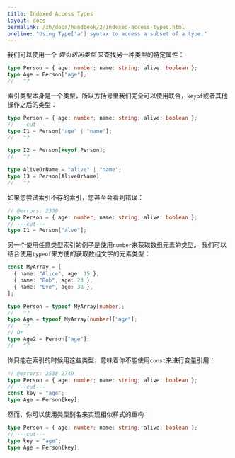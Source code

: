 ```yaml
---
title: Indexed Access Types
layout: docs
permalink: /zh/docs/handbook/2/indexed-access-types.html
oneline: "Using Type['a'] syntax to access a subset of a type."
---
```


我们可以使用一个 _索引访问类型_ 来查找另一种类型的特定属性：

```ts twoslash
type Person = { age: number; name: string; alive: boolean };
type Age = Person["age"];
//   ^?
```

索引类型本身是一个类型，所以方括号里我们完全可以使用联合，`keyof`或者其他操作之后的类型：

```ts twoslash
type Person = { age: number; name: string; alive: boolean };
// ---cut---
type I1 = Person["age" | "name"];
//   ^?

type I2 = Person[keyof Person];
//   ^?

type AliveOrName = "alive" | "name";
type I3 = Person[AliveOrName];
//   ^?
```

如果您尝试索引不存的索引，您甚至会看到错误：

```ts twoslash
// @errors: 2339
type Person = { age: number; name: string; alive: boolean };
// ---cut---
type I1 = Person["alve"];
```

另一个使用任意类型索引的例子是使用`number`来获取数组元素的类型。
我们可以结合使用`typeof`来方便的获取数组文字的元素类型：

```ts twoslash
const MyArray = [
  { name: "Alice", age: 15 },
  { name: "Bob", age: 23 },
  { name: "Eve", age: 38 },
];

type Person = typeof MyArray[number];
//   ^?
type Age = typeof MyArray[number]["age"];
//   ^?
// Or
type Age2 = Person["age"];
//   ^?
```

你只能在索引的时候用这些类型，意味着你不能使用`const`来进行变量引用：

```ts twoslash
// @errors: 2538 2749
type Person = { age: number; name: string; alive: boolean };
// ---cut---
const key = "age";
type Age = Person[key];
```

然而，你可以使用类型别名来实现相似样式的重构：

```ts twoslash
type Person = { age: number; name: string; alive: boolean };
// ---cut---
type key = "age";
type Age = Person[key];
```
